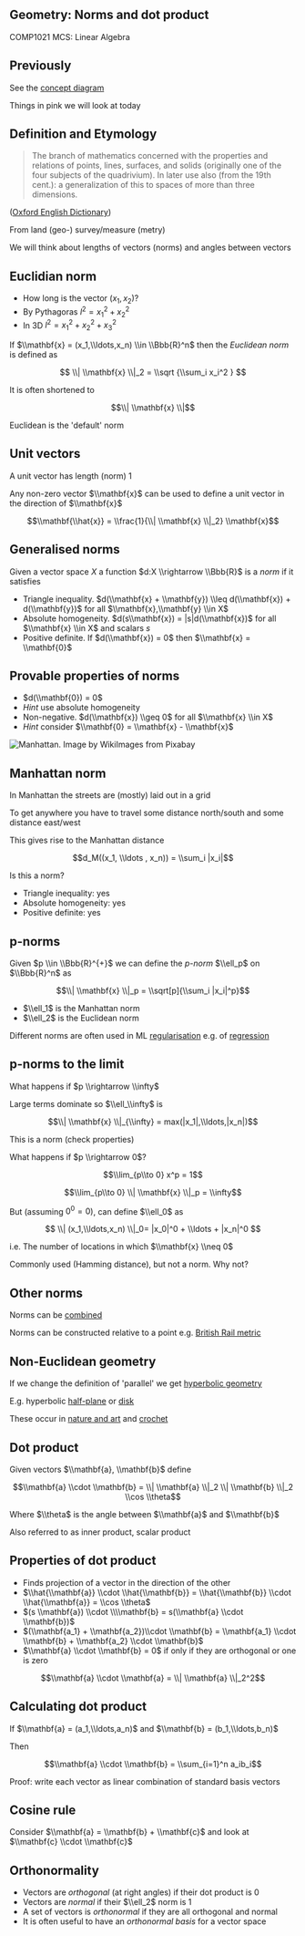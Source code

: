<!-- .slide: data-background="#6A246D" -->

## Geometry: Norms and dot product

COMP1021 MCS: Linear Algebra


## Previously

See the [concept diagram](https://github.com/stevenaeola/linalg_lectures/blob/cd3e6110e22a596d52b7943be36841e7487eeb95/concepts.mmd)

Things in pink we will look at today

## Definition and Etymology

> The branch of mathematics concerned with the properties and relations of points, lines, surfaces, and solids (originally one of the four subjects of the quadrivium). In later use also (from the 19th cent.): a generalization of this to spaces of more than three dimensions. 

([Oxford English Dictionary](https://www.oed.com/view/Entry/77794))

From land (geo-) survey/measure (metry)

We will think about lengths of vectors (norms) and angles between vectors


<!-- .slide: class="fragmented-lists" -->

## Euclidian norm

- How long is the vector $(x_1,x_2)$?
- By Pythagoras $l^2 = x_1^2 + x_2^2$
- In 3D $l^2 = x_1^2 + x_2^2 + x_3^2$


If $\\mathbf{x} = (x_1,\\ldots,x_n) \\in \\Bbb{R}^n$ then the _Euclidean norm_ is defined as

$$ \\| \\mathbf{x} \\|_2 = \\sqrt {\\sum_i x_i^2 } $$

It is often shortened to 

$$\\| \\mathbf{x} \\|$$

Euclidean is the 'default' norm


## Unit vectors

A unit vector has length (norm) 1

Any non-zero vector $\\mathbf{x}$ can be used to define a unit vector in the direction of $\\mathbf{x}$

$$\\mathbf{\\hat{x}} = \\frac{1}{\\| \\mathbf{x} \\|_2} \\mathbf{x}$$


<!-- .slide: class="fragmented-lists" -->

## Generalised norms

Given a vector space $X$ a function $d:X \\rightarrow \\Bbb{R}$ is a _norm_ if it satisfies
- Triangle inequality. $d(\\mathbf{x} + \\mathbf{y}) \\leq d(\\mathbf{x}) + d(\\mathbf{y})$ for all $\\mathbf{x},\\mathbf{y} \\in X$
- Absolute homogeneity. $d(s\\mathbf{x}) = |s|d(\\mathbf{x})$ for all $\\mathbf{x} \\in X$ and scalars $s$
- Positive definite. If $d(\\mathbf{x}) = 0$ then $\\mathbf{x} = \\mathbf{0}$


<!-- .slide: class="fragmented-lists" -->

## Provable properties of norms

- $d(\\mathbf{0}) = 0$ 
- _Hint_ use absolute homogeneity
- Non-negative. $d(\\mathbf{x}) \\geq 0$ for all $\\mathbf{x} \\in X$ 
- _Hint_ consider $\\mathbf{0} = \\mathbf{x} - \\mathbf{x}$


![Manhattan. Image by <a href="https://pixabay.com/users/wikiimages-1897/?utm_source=link-attribution&amp;utm_medium=referral&amp;utm_campaign=image&amp;utm_content=67474">WikiImages</a> from <a href="https://pixabay.com//?utm_source=link-attribution&amp;utm_medium=referral&amp;utm_campaign=image&amp;utm_content=67474">Pixabay</a>](manhattan.jpg)


## Manhattan norm

In Manhattan the streets are (mostly) laid out in a grid

To get anywhere you have to travel some distance north/south and some distance east/west

This gives rise to the Manhattan distance

$$d_M((x_1, \\ldots , x_n)) = \\sum_i |x_i|$$

Is this a norm?


- Triangle inequality: yes
- Absolute homogeneity: yes
- Positive definite: yes


<!-- .slide: class="fragmented-lists" -->

## p-norms

Given $p \\in \\Bbb{R}^{+}$ we can define the _p-norm_ $\\ell_p$ on $\\Bbb{R}^n$ as

$$\\| \\mathbf{x} \\|_p = \\sqrt[p]{\\sum_i |x_i|^p}$$

- $\\ell_1$ is the Manhattan norm
- $\\ell_2$ is the Euclidean norm

Different norms are often used in ML [regularisation](https://en.wikipedia.org/wiki/Regularization_(mathematics)) e.g. of [regression](https://en.wikipedia.org/wiki/Lasso_(statistics))

## p-norms to the limit

What happens if $p \\rightarrow \\infty$ 

Large terms dominate so $\\ell_\\infty$ is

$$\\| \\mathbf{x} \\|_{\\infty} = max(|x_1|,\\ldots,|x_n|)$$

This is a norm (check properties)


What happens if $p \\rightarrow 0$?

$$\\lim_{p\\to 0} x^p = 1$$

$$\\lim_{p\\to 0} \\| \\mathbf{x} \\|_p = \\infty$$

But (assuming $0^0=0$), can define $\\ell_0$ as

$$ \\| (x_1,\\ldots,x_n) \\|_0= |x_0|^0 + \\ldots + |x_n|^0 $$

i.e. The number of locations in which $\\mathbf{x} \\neq 0$

Commonly used (Hamming distance), but not a norm. Why not?


## Other norms

Norms can be [combined](https://en.wikipedia.org/wiki/Norm_(mathematics)#Composite_norms)

Norms can be constructed relative to a point e.g. [British Rail metric](https://en.wikipedia.org/wiki/Metric_space#Miscellaneous_examples)


## Non-Euclidean geometry

If we change the definition of 'parallel' we get [hyperbolic geometry](https://en.wikipedia.org/wiki/Hyperbolic_geometry)

E.g. hyperbolic [half-plane](https://en.wikipedia.org/wiki/Poincar%C3%A9_half-plane_model) or [disk](https://en.wikipedia.org/wiki/Poincar%C3%A9_disk_model)

These occur in [nature and art](https://web.colby.edu/thegeometricviewpoint/author/aredhunt/) and [crochet](https://adepratt.weebly.com/uploads/3/7/7/1/37716215/iff-crochetreef-howtohandout.pdf)


## Dot product

Given vectors $\\mathbf{a}, \\mathbf{b}$ define

$$\\mathbf{a} \\cdot \\mathbf{b} = \\| \\mathbf{a} \\|_2 \\| \\mathbf{b} \\|_2 \\cos \\theta$$

Where $\\theta$ is the angle between $\\mathbf{a}$ and $\\mathbf{b}$

Also referred to as inner product, scalar product



## Properties of dot product

- Finds projection of a vector in the direction of the other
- $\\hat{\\mathbf{a}} \\cdot \\hat{\\mathbf{b}} = \\hat{\\mathbf{b}} \\cdot \\hat{\\mathbf{a}} = \\cos \\theta$
- $(s \\mathbf{a}) \\cdot \\\\mathbf{b} = s(\\mathbf{a} \\cdot \\mathbf{b})$
- $(\\mathbf{a_1} + \\mathbf{a_2})\\cdot \\mathbf{b} = \\mathbf{a_1} \\cdot \\mathbf{b} + \\mathbf{a_2} \\cdot \\mathbf{b}$
- $\\mathbf{a} \\cdot \\mathbf{b} = 0$ if only if they are orthogonal or one is zero

$$\\mathbf{a} \\cdot \\mathbf{a} = \\| \\mathbf{a} \\|_2^2$$


## Calculating dot product

If $\\mathbf{a} = (a_1,\\ldots,a_n)$ and $\\mathbf{b} = (b_1,\\ldots,b_n)$

Then 

$$\\mathbf{a} \\cdot \\mathbf{b} = \\sum_{i=1}^n a_ib_i$$

Proof: write each vector as linear combination of standard basis vectors

## Cosine rule

Consider $\\mathbf{a} = \\mathbf{b} + \\mathbf{c}$ and look at $\\mathbf{c} \\cdot \\mathbf{c}$


<!-- .slide: class="fragmented-lists" -->

## Orthonormality

- Vectors are _orthogonal_ (at right angles) if their dot product is 0
- Vectors are _normal_ if their $\\ell_2$ norm is 1
- A set of vectors is _orthonormal_ if they are all orthogonal and normal
- It is often useful to have an _orthonormal basis_ for a vector space

